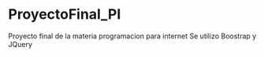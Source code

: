 # ProyectoFinal_PI
Proyecto final de la materia programacion para internet
Se utilizo Boostrap y JQuery

